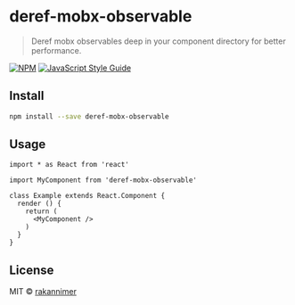 # deref-mobx-observable

> Deref mobx observables deep in your component directory for better performance.

[![NPM](https://img.shields.io/npm/v/deref-mobx-observable.svg)](https://www.npmjs.com/package/deref-mobx-observable) [![JavaScript Style Guide](https://img.shields.io/badge/code_style-standard-brightgreen.svg)](https://standardjs.com)

## Install

```bash
npm install --save deref-mobx-observable
```

## Usage

```tsx
import * as React from 'react'

import MyComponent from 'deref-mobx-observable'

class Example extends React.Component {
  render () {
    return (
      <MyComponent />
    )
  }
}
```

## License

MIT © [rakannimer](https://github.com/rakannimer)

